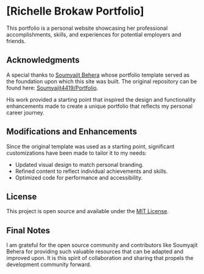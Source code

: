 # [Richelle Brokaw Portfolio]

This portfolio is a personal website showcasing her professional accomplishments, skills, and experiences for potential employers and friends. 

## Acknowledgments

A special thanks to [Soumyajit Behera](https://github.com/soumyajit4419) whose portfolio template served as the foundation upon which this site was built. The original repository can be found here: [Soumyajit4419/Portfolio](https://github.com/soumyajit4419/Portfolio).

His work provided a starting point that inspired the design and functionality enhancements made to create a unique portfolio that reflects my personal career journey.

## Modifications and Enhancements

Since the original template was used as a starting point, significant customizations have been made to tailor it to my needs:

- Updated visual design to match personal branding.
- Refined content to reflect individual achievements and skills.
- Optimized code for performance and accessibility.

## License

This project is open source and available under the [MIT License](LICENSE).

## Final Notes

I am grateful for the open source community and contributors like Soumyajit Behera for providing such valuable resources that can be adapted and improved upon. It is this spirit of collaboration and sharing that propels the development community forward.
